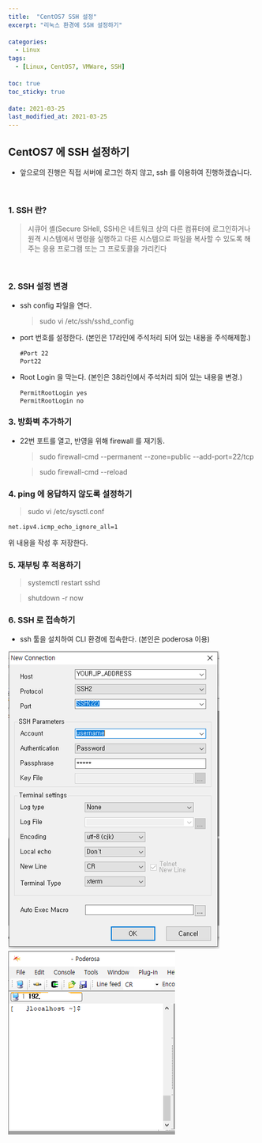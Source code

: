 ```yaml
---
title:  "CentOS7 SSH 설정"
excerpt: "리눅스 환경에 SSH 설정하기"

categories:
  - Linux
tags:
  - [Linux, CentOS7, VMWare, SSH]

toc: true
toc_sticky: true
 
date: 2021-03-25
last_modified_at: 2021-03-25
---
```


## CentOS7 에 SSH 설정하기
- 앞으로의 진행은 직접 서버에 로그인 하지 않고, ssh 를 이용하여 진행하겠습니다.

<br>


### 1. SSH 란?
> 시큐어 셸(Secure SHell, SSH)은 네트워크 상의 다른 컴퓨터에 로그인하거나 원격 시스템에서 명령을 실행하고 다른 시스템으로 파일을 복사할 수 있도록 해 주는 응용 프로그램 또는 그 프로토콜을 가리킨다

<br>

### 2. SSH 설정 변경
  - ssh config 파일을 연다.
    > sudo vi /etc/ssh/sshd_config

  - port 번호를 설정한다. (본인은 17라인에 주석처리 되어 있는 내용을 주석해제함.)
    ```
    #Port 22
    Port22
    ```
  - Root Login 을 막는다. (본인은 38라인에서 주석처리 되어 있는 내용을 변경.)
    ```
    PermitRootLogin yes
    PermitRootLogin no
    ```
  

### 3. 방화벽 추가하기
  - 22번 포트를 열고, 반영을 위해 firewall 를 재기동.
    > sudo firewall-cmd --permanent --zone=public --add-port=22/tcp

    > sudo firewall-cmd --reload
  

### 4. ping 에 응답하지 않도록 설정하기
  > sudo vi /etc/sysctl.conf

  ```
  net.ipv4.icmp_echo_ignore_all=1
  ```
  위 내용을 작성 후 저장한다.

### 5. 재부팅 후 적용하기
  > systemctl restart sshd

  > shutdown -r now

### 6. SSH 로 접속하기
  - ssh 툴을 설치하여 CLI 환경에 접속한다. (본인은 poderosa 이용)

  ![VMWare](/assets/image/linux/Centos_setting_ssh_01.PNG)
  ![VMWare](/assets/image/linux/Centos_setting_ssh_02.PNG)

  

    






